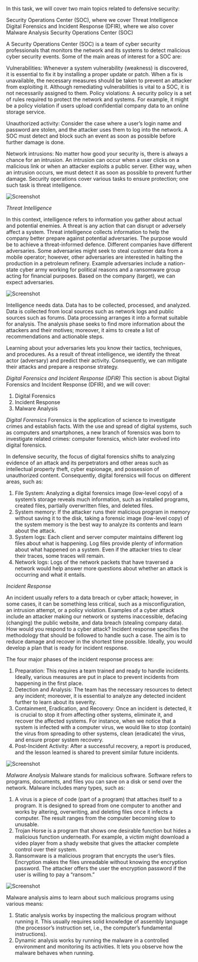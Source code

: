 In this task, we will cover two main topics related to defensive security:

Security Operations Center (SOC), where we cover Threat Intelligence
Digital Forensics and Incident Response (DFIR), where we also cover Malware Analysis
Security Operations Center (SOC)

A Security Operations Center (SOC) is a team of cyber security professionals that monitors the network and its systems to detect malicious cyber security events. Some of the main areas of interest for a SOC are:

Vulnerabilities: Whenever a system vulnerability (weakness) is discovered, it is essential to fix it by installing a proper update or patch. When a fix is unavailable, the necessary measures should be taken to prevent an attacker from exploiting it. Although remediating vulnerabilities is vital to a SOC, it is not necessarily assigned to them.
Policy violations: A security policy is a set of rules required to protect the network and systems. For example, it might be a policy violation if users upload confidential company data to an online storage service.

Unauthorized activity: Consider the case where a user’s login name and password are stolen, and the attacker uses them to log into the network. A SOC must detect and block such an event as soon as possible before further damage is done.

Network intrusions: No matter how good your security is, there is always a chance for an intrusion. An intrusion can occur when a user clicks on a malicious link or when an attacker exploits a public server. Either way, when an intrusion occurs, we must detect it as soon as possible to prevent further damage.
Security operations cover various tasks to ensure protection; one such task is threat intelligence.

![Screenshot](../../images/image1.png)

*Threat Intelligence*

In this context, intelligence refers to information you gather about actual and potential enemies. A threat is any action that can disrupt or adversely affect a system. Threat intelligence collects information to help the company better prepare against potential adversaries. The purpose would be to achieve a threat-informed defence. Different companies have different adversaries. Some adversaries might seek to steal customer data from a mobile operator; however, other adversaries are interested in halting the production in a petroleum refinery. Example adversaries include a nation-state cyber army working for political reasons and a ransomware group acting for financial purposes. Based on the company (target), we can expect adversaries.

![Screenshot](../../images/image2.png)

Intelligence needs data. Data has to be collected, processed, and analyzed. Data is collected from local sources such as network logs and public sources such as forums. Data processing arranges it into a format suitable for analysis. The analysis phase seeks to find more information about the attackers and their motives; moreover, it aims to create a list of recommendations and actionable steps.

Learning about your adversaries lets you know their tactics, techniques, and procedures. As a result of threat intelligence, we identify the threat actor (adversary) and predict their activity. Consequently, we can mitigate their attacks and prepare a response strategy.

*Digital Forensics and Incident Response (DFIR)*
This section is about Digital Forensics and Incident Response (DFIR), and we will cover:

1. Digital Forensics
2. Incident Response
3. Malware Analysis

*Digital Forensics*
Forensics is the application of science to investigate crimes and establish facts. With the use and spread of digital systems, such as computers and smartphones, a new branch of forensics was born to investigate related crimes: computer forensics, which later evolved into digital forensics.

In defensive security, the focus of digital forensics shifts to analyzing evidence of an attack and its perpetrators and other areas such as intellectual property theft, cyber espionage, and possession of unauthorized content. Consequently, digital forensics will focus on different areas, such as:

1. File System: Analyzing a digital forensics image (low-level copy) of a system’s storage reveals much information, such as installed programs, created files, partially overwritten files, and deleted files.
2. System memory: If the attacker runs their malicious program in memory without saving it to the disk, taking a forensic image (low-level copy) of the system memory is the best way to analyze its contents and learn about the attack.
3. System logs: Each client and server computer maintains different log files about what is happening. Log files provide plenty of information about what happened on a system. Even if the attacker tries to clear their traces, some traces will remain.
4. Network logs: Logs of the network packets that have traversed a network would help answer more questions about whether an attack is occurring and what it entails.

*Incident Response*

An incident usually refers to a data breach or cyber attack; however, in some cases, it can be something less critical, such as a misconfiguration, an intrusion attempt, or a policy violation. Examples of a cyber attack include an attacker making our network or systems inaccessible, defacing (changing) the public website, and data breach (stealing company data). How would you respond to a cyber attack? Incident response specifies the methodology that should be followed to handle such a case. The aim is to reduce damage and recover in the shortest time possible. Ideally, you would develop a plan that is ready for incident response.

The four major phases of the incident response process are:
1. Preparation: This requires a team trained and ready to handle incidents. Ideally, various measures are put in place to prevent incidents from happening in the first place.
2. Detection and Analysis: The team has the necessary resources to detect any incident; moreover, it is essential to analyze any detected incident further to learn about its severity.
3. Containment, Eradication, and Recovery: Once an incident is detected, it is crucial to stop it from affecting other systems, eliminate it, and recover the affected systems. For instance, when we notice that a system is infected with a computer virus, we would like to stop (contain) the virus from spreading to other systems, clean (eradicate) the virus, and ensure proper system recovery.
4. Post-Incident Activity: After a successful recovery, a report is produced, and the lesson learned is shared to prevent similar future incidents.

![Screenshot](../../images/image3.png)

*Malware Analysis*
Malware stands for malicious software. Software refers to programs, documents, and files you can save on a disk or send over the network. Malware includes many types, such as:

1. A virus is a piece of code (part of a program) that attaches itself to a program. It is designed to spread from one computer to another and works by altering, overwriting, and deleting files once it infects a computer. The result ranges from the computer becoming slow to unusable.
2. Trojan Horse is a program that shows one desirable function but hides a malicious function underneath. For example, a victim might download a video player from a shady website that gives the attacker complete control over their system.
3. Ransomware is a malicious program that encrypts the user’s files. Encryption makes the files unreadable without knowing the encryption password. The attacker offers the user the encryption password if the user is willing to pay a “ransom.”

![Screenshot](../../images/image4.png)

Malware analysis aims to learn about such malicious programs using various means:

1. Static analysis works by inspecting the malicious program without running it. This usually requires solid knowledge of assembly language (the processor’s instruction set, i.e., the computer’s fundamental instructions).
2. Dynamic analysis works by running the malware in a controlled environment and monitoring its activities. It lets you observe how the malware behaves when running.
